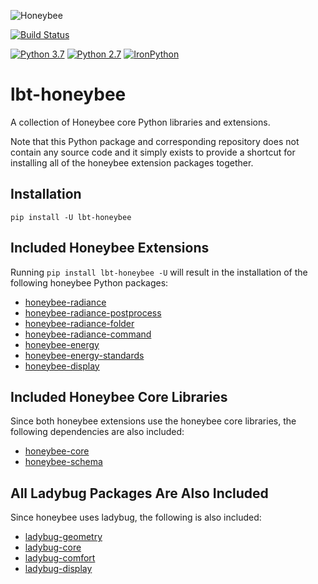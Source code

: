 
![Honeybee](http://www.ladybug.tools/assets/img/honeybee.png)

[![Build Status](https://github.com/ladybug-tools/lbt-honeybee/workflows/CI/badge.svg)](https://github.com/ladybug-tools/lbt-honeybee/actions)

[![Python 3.7](https://img.shields.io/badge/python-3.7-blue.svg)](https://www.python.org/downloads/release/python-370/) [![Python 2.7](https://img.shields.io/badge/python-2.7-green.svg)](https://www.python.org/downloads/release/python-270/) [![IronPython](https://img.shields.io/badge/ironpython-2.7-red.svg)](https://github.com/IronLanguages/ironpython2/releases/tag/ipy-2.7.8/)

# lbt-honeybee

A collection of Honeybee core Python libraries and extensions.

Note that this Python package and corresponding repository does not contain any source
code and it simply exists to provide a shortcut for installing all of the honeybee
extension packages together.

## Installation

```console
pip install -U lbt-honeybee
```

## Included Honeybee Extensions

Running `pip install lbt-honeybee -U` will result in the installation of the following
honeybee Python packages:

* [honeybee-radiance](https://github.com/ladybug-tools/honeybee-radiance)
* [honeybee-radiance-postprocess](https://github.com/ladybug-tools/honeybee-radiance-postprocess)
* [honeybee-radiance-folder](https://github.com/ladybug-tools/honeybee-radiance-folder)
* [honeybee-radiance-command](https://github.com/ladybug-tools/honeybee-radiance-command)
* [honeybee-energy](https://github.com/ladybug-tools/honeybee-energy)
* [honeybee-energy-standards](https://github.com/ladybug-tools/honeybee-energy-standards)
* [honeybee-display](https://github.com/ladybug-tools/honeybee-display)

## Included Honeybee Core Libraries

Since both honeybee extensions use the honeybee core libraries, the following
dependencies are also included:

* [honeybee-core](https://github.com/ladybug-tools/honeybee-core)
* [honeybee-schema](https://github.com/ladybug-tools/honeybee-schema)

## All Ladybug Packages Are Also Included

Since honeybee uses ladybug, the following is also included:

* [ladybug-geometry](https://github.com/ladybug-tools/ladybug-geometry)
* [ladybug-core](https://github.com/ladybug-tools/ladybug)
* [ladybug-comfort](https://github.com/ladybug-tools/ladybug-comfort)
* [ladybug-display](https://github.com/ladybug-tools/ladybug-display)
